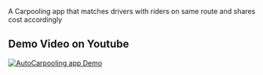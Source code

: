 A Carpooling app that matches drivers with riders on same route and shares cost accordingly

## Demo Video on Youtube
[![AutoCarpooling app Demo ](https://img.youtube.com/vi/i9FFRFoyVWw/0.jpg)](https://www.youtube.com/watch?v=i9FFRFoyVWw)
